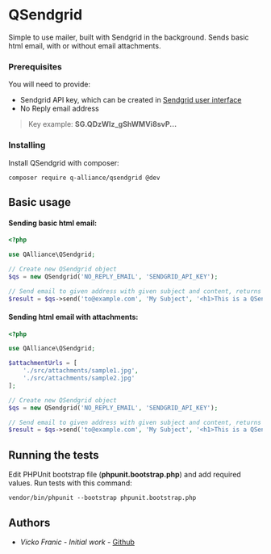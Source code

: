 # QSendgrid

Simple to use mailer, built with Sendgrid in the background.
Sends basic html email, with or without email attachments.

### Prerequisites

You will need to provide:
- Sendgrid API key, which can be created in [Sendgrid user interface](https://app.sendgrid.com/settings/api_keys)
- No Reply email address

> Key example: **SG.QDzWlz_gShWMVi8svP...**

### Installing

Install QSendgrid with composer:

```
composer require q-alliance/qsendgrid @dev
```

## Basic usage

#### Sending basic html email:

```php
<?php

use QAlliance\QSendgrid;

// Create new QSendgrid object
$qs = new QSendgrid('NO_REPLY_EMAIL', 'SENDGRID_API_KEY');

// Send email to given address with given subject and content, returns bool
$result = $qs->send('to@example.com', 'My Subject', '<h1>This is a QSendgrid test email.</h1>');
```

#### Sending html email with attachments:

```php
<?php

use QAlliance\QSendgrid;

$attachmentUrls = [
	'./src/attachments/sample1.jpg',
	'./src/attachments/sample2.jpg'
];

// Create new QSendgrid object
$qs = new QSendgrid('NO_REPLY_EMAIL', 'SENDGRID_API_KEY');

// Send email to given address with given subject and content, returns bool
$result = $qs->send('to@example.com', 'My Subject', '<h1>This is a QSendgrid test email with attachments.</h1>', $attachmentUrls);
```

## Running the tests

Edit PHPUnit bootstrap file (**phpunit.bootstrap.php**) and add required values.
Run tests with this command:

 ```
 vendor/bin/phpunit --bootstrap phpunit.bootstrap.php
```

## Authors

* *Vicko Franic* - *Initial work* - [Github](https://github.com/vickofranic)